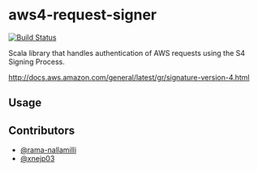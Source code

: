 # aws4-request-signer

[![Build Status](https://travis-ci.org/rama-nallamilli/aws4-request-signer.svg?branch=master)](https://travis-ci.org/rama-nallamilli/aws4-request-signer)

Scala library that handles authentication of AWS requests using the S4 Signing Process.

http://docs.aws.amazon.com/general/latest/gr/signature-version-4.html

## Usage


## Contributors

* [@rama-nallamilli](https://github.com/rama-nallamilli)
* [@xnejp03](https://github.com/xnejp03)